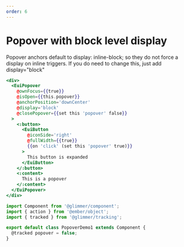 ```yaml
---
order: 6
---
```

# Popover with block level display

<EuiText>
    Popover anchors default to <EuiCode>display: inline-block;</EuiCode> so they do not force a display on inline triggers. If you do need to change this, just add <EuiCode>display="block"</EuiCode>
  </EuiText>

```hbs template
<div>
  <EuiPopover
    @ownFocus={{true}}
    @isOpen={{this.popover}}
    @anchorPosition='downCenter'
    @display='block'
    @closePopover={{set this 'popover' false}}
  >
    <:button>
      <EuiButton
        @iconSide='right'
        @fullWidth={{true}}
        {{on 'click' (set this 'popover' true)}}
      >
        This button is expanded
      </EuiButton>
    </:button>
    <:content>
      This is a popover
    </:content>
  </EuiPopover>
</div>
```

```javascript component
import Component from '@glimmer/component';
import { action } from '@ember/object';
import { tracked } from '@glimmer/tracking';

export default class PopoverDemo1 extends Component {
  @tracked popover = false;
}
```
